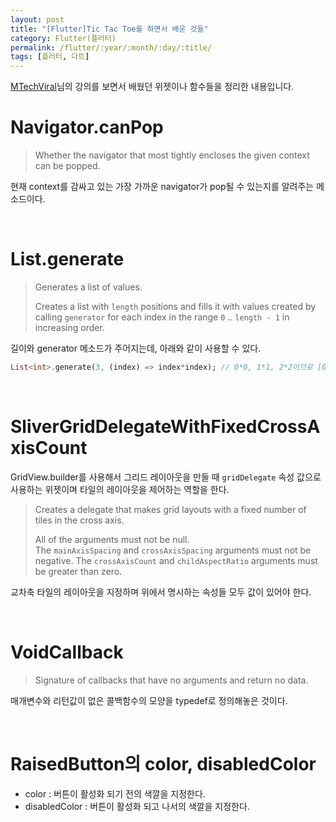 ```yaml
---
layout: post
title: "[Flutter]Tic Tac Toe를 하면서 배운 것들"
category: Flutter(플러터)
permalink: /flutter/:year/:month/:day/:title/
tags: [플러터, 다트]
---
```


[MTechViral](https://www.youtube.com/watch?v=u1KD6Kz0PIQ)님의 강의를 보면서 배웠던 위젯이나 함수들을 정리한 내용입니다.

# Navigator.canPop

> Whether the navigator that most tightly encloses the given context can be popped. 

현재 context를 감싸고 있는 가장 가까운 navigator가 pop될 수 있는지를 알려주는 메소드이다.

<br>

# List.generate

> Generates a list of values.
>
> Creates a list with `length` positions and fills it with values created by calling `generator` for each index in the range `0` .. `length - 1` in increasing order.

길이와 generator 메소드가 주어지는데, 아래와 같이 사용할 수 있다.

```dart
List<int>.generate(3, (index) => index*index); // 0*0, 1*1, 2*2이므로 [0, 1, 4]
```

<br>

# SliverGridDelegateWithFixedCrossAxisCount

GridView.builder를 사용해서 그리드 레이아웃을 만들 때 `gridDelegate` 속성 값으로 사용하는 위젯이며 타일의 레이아웃을 제어하는 역할을 한다.

> Creates a delegate that makes grid layouts with a fixed number of tiles in the cross axis. 
>
> All of the arguments must not be null. The `mainAxisSpacing` and `crossAxisSpacing` arguments must not be negative. The `crossAxisCount` and `childAspectRatio` arguments must be greater than zero. 

교차축 타일의 레이아웃을 지정하며 위에서 명시하는 속성들 모두 값이 있어야 한다.

<br>

# VoidCallback

> Signature of callbacks that have no arguments and return no data. 

매개변수와 리턴값이 없은 콜백함수의 모양을 typedef로 정의해놓은 것이다.

<br>

# RaisedButton의 color, disabledColor

* color : 버튼이 활성화 되기 전의 색깔을 지정한다.
* disabledColor : 버튼이 활성화 되고 나서의 색깔을 지정한다.